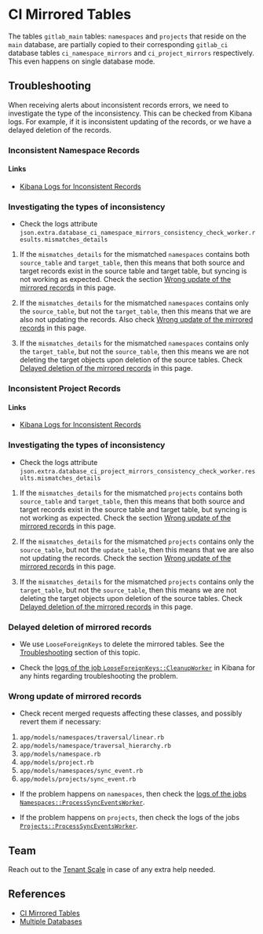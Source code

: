 # CI Mirrored Tables

The tables `gitlab_main` tables: `namespaces` and `projects` that reside on the `main` database, are partially
copied to their corresponding `gitlab_ci` database tables `ci_namespace_mirrors` and `ci_project_mirrors` respectively. This even happens on single database mode.

## Troubleshooting

When receiving alerts about inconsistent records errors, we need to
investigate the type of the inconsistency. This can be checked from
Kibana logs. For example, if it is inconsistent updating of the records,
or we have a delayed deletion of the records.

### Inconsistent Namespace Records

#### Links

- [Kibana Logs for Inconsistent Records](https://log.gprd.gitlab.net/app/discover#/view/b23c5a10-d3e3-11ed-a017-0d32180b1390?_g=(filters:!(),refreshInterval:(pause:!t,value:0),time:(from:now-24h%2Fh,to:now))&_a=(columns:!(json.class),filters:!(('$state':(store:appState),meta:(alias:!n,disabled:!f,index:AWNABDRwNDuQHTm2tH6l,key:json.class,negate:!f,params:(query:CiNamespaceMirrorsConsistencyCheckWorker),type:phrase),query:(match_phrase:(json.class:CiNamespaceMirrorsConsistencyCheckWorker))),('$state':(store:appState),meta:(alias:!n,disabled:!f,field:json.extra.database_ci_namespace_mirrors_consistency_check_worker.results.mismatches,index:AWNABDRwNDuQHTm2tH6l,key:json.extra.database_ci_namespace_mirrors_consistency_check_worker.results.mismatches,negate:!f,params:(gte:1,lt:10000),type:range),query:(range:(json.extra.database_ci_namespace_mirrors_consistency_check_worker.results.mismatches:(gte:1,lt:10000))))),grid:(),hideChart:!f,index:AWNABDRwNDuQHTm2tH6l,interval:auto,query:(language:kuery,query:''),sort:!(!(json.time,desc))))

### Investigating the types of inconsistency

- Check the logs attribute `json.extra.database_ci_namespace_mirrors_consistency_check_worker.results.mismatches_details`

1. If the `mismatches_details` for the mismatched `namespaces` contains both `source_table` and `target_table`, then
this means that both source and target records exist in the source table and target table, but syncing is not working as expected. Check
the section [Wrong update of the mirrored records](#wrong-update-of-mirrored-records) in this page.

1. If the `mismatches_details` for the mismatched `namespaces` contains only the `source_table`, but not the `target_table`, then
this means that we are also not updating the records. Also check [Wrong update of the mirrored records](#wrong-update-of-mirrored-records) in this page.

1. If the `mismatches_details` for the mismatched `namespaces` contains only the `target_table`, but not the `source_table`, then
this means we are not deleting the target objects upon deletion of the source tables. Check [Delayed deletion of the mirrored records](#delayed-deletion-of-mirrored-records) in this page.

### Inconsistent Project Records

#### Links

- [Kibana Logs for Inconsistent Records](https://log.gprd.gitlab.net/app/discover#/view/b23c5a10-d3e3-11ed-a017-0d32180b1390?_g=(filters:!(),refreshInterval:(pause:!t,value:0),time:(from:now-24h%2Fh,to:now))&_a=(columns:!(json.class),filters:!(('$state':(store:appState),meta:(alias:!n,disabled:!f,index:AWNABDRwNDuQHTm2tH6l,key:json.class,negate:!f,params:(query:CiProjectMirrorsConsistencyCheckWorker),type:phrase),query:(match_phrase:(json.class:CiProjectMirrorsConsistencyCheckWorker))),('$state':(store:appState),meta:(alias:!n,disabled:!f,field:json.extra.database_ci_project_mirrors_consistency_check_worker.results.mismatches,index:AWNABDRwNDuQHTm2tH6l,key:json.extra.database_ci_project_mirrors_consistency_check_worker.results.mismatches,negate:!f,params:(gte:1,lt:10000),type:range),query:(range:(json.extra.database_ci_project_mirrors_consistency_check_worker.results.mismatches:(gte:1,lt:10000))))),grid:(),hideChart:!f,index:AWNABDRwNDuQHTm2tH6l,interval:auto,query:(language:kuery,query:''),sort:!(!(json.time,desc))))

### Investigating the types of inconsistency

- Check the logs attribute `json.extra.database_ci_project_mirrors_consistency_check_worker.results.mismatches_details`

1. If the `mismatches_details` for the mismatched `projects` contains both `source_table` and `target_table`, then
this means that both source and target records exist in the source table and target table, but syncing is not working as expected. Check
the section [Wrong update of the mirrored records](#wrong-update-of-mirrored-records) in this page.

1. If the `mismatches_details` for the mismatched `projects` contains only the `source_table`, but not the `update_table`, then
this means that we are also not updating the records. Check
the section [Wrong update of the mirrored records](#wrong-update-of-mirrored-records) in this page.

1. If the `mismatches_details` for the mismatched `projects` contains only the `target_table`, but not the `source_table`, then
this means we are not deleting the target objects upon deletion of the source tables. Check [Delayed deletion of the mirrored records](#delayed-deletion-of-mirrored-records) in this page.

### Delayed deletion of mirrored records

- We use `LooseForeignKeys` to delete the mirrored tables. See the [Troubleshooting](https://docs.gitlab.com/ee/development/database/loose_foreign_keys.html#troubleshooting) section of this topic.

- Check the [logs of the job `LooseForeignKeys::CleanupWorker`](https://log.gprd.gitlab.net/app/discover#/?_g=(filters:!(),refreshInterval:(pause:!t,value:0),time:(from:now-15m,to:now))&_a=(columns:!(),filters:!(('$state':(store:appState),meta:(alias:!n,disabled:!f,index:AWNABDRwNDuQHTm2tH6l,key:json.class,negate:!f,params:(query:'LooseForeignKeys::CleanupWorker'),type:phrase),query:(match_phrase:(json.class:'LooseForeignKeys::CleanupWorker')))),index:AWNABDRwNDuQHTm2tH6l,interval:auto,query:(language:kuery,query:''),sort:!(!(json.time,desc)))) in Kibana for any hints regarding troubleshooting the problem.

### Wrong update of mirrored records

- Check recent merged requests affecting these classes, and possibly revert them if necessary:

1. `app/models/namespaces/traversal/linear.rb`
1. `app/models/namespace/traversal_hierarchy.rb`
1. `app/models/namespace.rb`
1. `app/models/project.rb`
1. `app/models/namespaces/sync_event.rb`
1. `app/models/projects/sync_event.rb`

- If the problem happens on `namespaces`, then check the [logs of the jobs `Namespaces::ProcessSyncEventsWorker`](https://log.gprd.gitlab.net/app/discover#/view/b23c5a10-d3e3-11ed-a017-0d32180b1390?_g=(filters:!(),refreshInterval:(pause:!t,value:0),time:(from:now-24h%2Fh,to:now))&_a=(columns:!(json.class),filters:!(('$state':(store:appState),meta:(alias:!n,disabled:!f,index:AWNABDRwNDuQHTm2tH6l,key:json.class,negate:!f,params:(query:'Namespaces::ProcessSyncEventsWorker'),type:phrase),query:(match_phrase:(json.class:'Namespaces::ProcessSyncEventsWorker')))),grid:(),hideChart:!f,index:AWNABDRwNDuQHTm2tH6l,interval:auto,query:(language:kuery,query:''),sort:!(!(json.time,desc)))).

- If the problem happens on `projects`, then check the logs of the jobs [`Projects::ProcessSyncEventsWorker`](https://log.gprd.gitlab.net/app/discover#/view/b23c5a10-d3e3-11ed-a017-0d32180b1390?_g=(filters:!(),refreshInterval:(pause:!t,value:0),time:(from:now-24h%2Fh,to:now))&_a=(columns:!(json.class),filters:!(('$state':(store:appState),meta:(alias:!n,disabled:!f,index:AWNABDRwNDuQHTm2tH6l,key:json.class,negate:!f,params:(query:'Projects::ProcessSyncEventsWorker'),type:phrase),query:(match_phrase:(json.class:'Projects::ProcessSyncEventsWorker')))),grid:(),hideChart:!f,index:AWNABDRwNDuQHTm2tH6l,interval:auto,query:(language:kuery,query:''),sort:!(!(json.time,desc)))).

## Team

Reach out to the [Tenant Scale](https://about.gitlab.com/handbook/engineering/development/enablement/data_stores/tenant-scale/) in case of any extra help needed.

## References

- [CI Mirrored Tables](https://docs.gitlab.com/ee/development/database/ci_mirrored_tables.html)
- [Multiple Databases](https://docs.gitlab.com/ee/development/database/multiple_databases.html)
